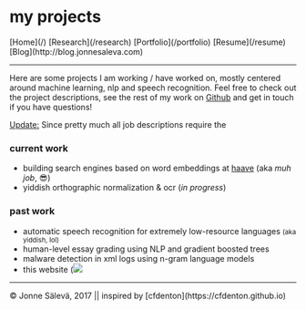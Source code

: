 <div id='topheader'>

# my projects

</div>

<thead>

<tr>

  <td>[Home](/)</td>

  <td>[Research](/research)</td>

  <td>[Portfolio](/portfolio)</td>

  <td>[Resume](/resume)</td>

  <td>[Blog](http://blog.jonnesaleva.com)</td>

</tr>

</thead>

---

Here are some projects I am working / have worked on, mostly centered around machine learning, nlp and speech recognition. Feel free to check out the project descriptions, see the rest of my work on [Github](www.github.com/j0ma) and get in touch if you have questions!

<u>Update:</u> Since pretty much all job descriptions require the 

### current work

- building search engines based on word embeddings at [haave](https://www.haave.io) (aka *muh job*, 😎)
- yiddish orthographic normalization & ocr (*in progress*)

### past work

- automatic speech recognition for extremely low-resource languages <small>(aka yiddish, lol)</small>
- human-level essay grading using NLP and gradient boosted trees
- malware detection in xml logs using n-gram language models
- this website (![]('../static/img/smol_flask_logo.jpg')

---

<tfoot>

<tr>

  <td>© Jonne Sälevä, 2017 || inspired by [cfdenton](https://cfdenton.github.io)</td>

</tr>

</tfoot>
